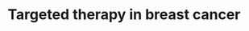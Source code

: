 ---
annotations:
- id: CL:0002327
  parent: animal cell
  type: Cell Type Ontology
  value: mammary gland epithelial cell
- id: PW:0000754
  parent: drug pathway
  type: Pathway Ontology
  value: drug pathway
- id: CL:0002326
  parent: animal cell
  type: Cell Type Ontology
  value: luminal epithelial cell of mammary gland
- id: DOID:1612
  parent: disease of cellular proliferation
  type: Disease Ontology
  value: breast cancer
- id: PW:0000624
  parent: disease pathway
  type: Pathway Ontology
  value: breast cancer pathway
authors:
- Eweitz
citedin: ''
communities: []
description: '"Trastuzumab and pertuzumab inhibit HER2 signaling by binding to the
  extracellular domain of HER2. Lapatinib, neratinib, tucatinib, and pyrotinib inhibit
  HER signaling by binding to the intracellular tyrosine kinase domain of the Her
  family members. EGFR epidermal growth factor receptor, HER human epidermal growth
  factor receptor, MEK MAP kinase kinase, ERK MAP kinase, PI3K phosphoinositide 3-kinases
  (adapted from “HER2 Signaling Pathway”, by BioRender.com (2022). Retrieved from
  https://app.biorender.com/biorender-templates)".  Source: Figure F1, https://pmc.ncbi.nlm.nih.gov/articles/PMC9281252/.  Derived
  from PFOCR, https://pfocr.wikipathways.org/figures/PMC9281252__12032_2022_1749_Fig1_HTML.html.'
last-edited: 2024-11-12
ndex: null
organisms:
- Homo sapiens
redirect_from:
- /index.php/Pathway:WP5496
- /instance/WP5496
- /instance/WP5496_r135813
revision: r135813
schema-jsonld:
- '@context': https://schema.org/
  '@id': https://wikipathways.github.io/pathways/WP5496.html
  '@type': Dataset
  creator:
    '@type': Organization
    name: WikiPathways
  description: '"Trastuzumab and pertuzumab inhibit HER2 signaling by binding to the
    extracellular domain of HER2. Lapatinib, neratinib, tucatinib, and pyrotinib inhibit
    HER signaling by binding to the intracellular tyrosine kinase domain of the Her
    family members. EGFR epidermal growth factor receptor, HER human epidermal growth
    factor receptor, MEK MAP kinase kinase, ERK MAP kinase, PI3K phosphoinositide
    3-kinases (adapted from “HER2 Signaling Pathway”, by BioRender.com (2022). Retrieved
    from https://app.biorender.com/biorender-templates)".  Source: Figure F1, https://pmc.ncbi.nlm.nih.gov/articles/PMC9281252/.  Derived
    from PFOCR, https://pfocr.wikipathways.org/figures/PMC9281252__12032_2022_1749_Fig1_HTML.html.'
  keywords:
  - AKT1
  - AKT2
  - AKT3
  - EGFR
  - ERBB2
  - ERBB3
  - ERBB4
  - HRAS
  - KRAS
  - Lapatinib
  - MAP2K1
  - MAP2K2
  - MAP2K3
  - MAP2K4
  - MAP2K5
  - MAP2K6
  - MAP2K7
  - MAPK1
  - MAPK3
  - NRAS
  - Neratinib
  - PIK3C2A
  - PIK3C2B
  - PIK3C2G
  - PIK3CA
  - PIK3CB
  - PIK3CD
  - PIK3CG
  - PIK3R1
  - PIK3R2
  - PIK3R3
  - PIK3R4
  - PIK3R5
  - PIK3R6
  - Pertuzumab
  - Pyrotinib
  - RAF1
  - Trastuzumab
  - Tucatinib
  license: CC0
  name: Targeted therapy in breast cancer
seo: CreativeWork
title: Targeted therapy in breast cancer
wpid: WP5496
---
